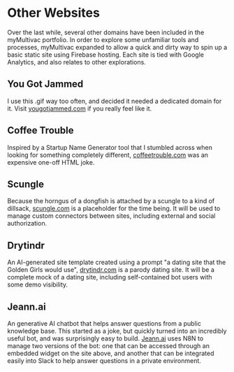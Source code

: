 # Other Websites

Over the last while, several other domains have been included in the myMultivac portfolio.  In order to explore some unfamiliar tools and processes, myMultivac expanded to allow a quick and dirty way to spin up a basic static site using Firebase hosting.  Each site is tied with Google Analytics, and also relates to other explorations.

## You Got Jammed

I use this .gif way too often, and decided it needed a dedicated domain for it.  Visit [yougotjammed.com](https://www.yougotjammed.com) if you really feel like it.

## Coffee Trouble

Inspired by a Startup Name Generator tool that I stumbled across when looking for something completely different, [coffeetrouble.com](https://www.coffeetrouble.com) was an expensive one-off HTML joke.  

## Scungle

Because the horngus of a dongfish is attached by a scungle to a kind of dillsack, [scungle.com](https://www.scungle.com) is a placeholder for the time being.  It will be used to manage custom connectors between sites, including external and social authorization.

## Drytindr

An AI-generated site template created using a prompt "a dating site that the Golden Girls would use", [drytindr.com](https://www.drytindr.com) is a parody dating site.  It will be a complete mock of a dating site, including self-contained bot users with some demo visibility.

## Jeann.ai

An generative AI chatbot that helps answer questions from a public knowledge base.  This started as a joke, but quickly turned into an incredibly useful bot, and was surprisingly easy to build.  [Jeann.ai](https://jeann.ai) uses N8N to manage two versions of the bot: one that can be accessed through an embedded widget on the site above, and another that can be integrated easily into Slack to help answer questions in a private environment.